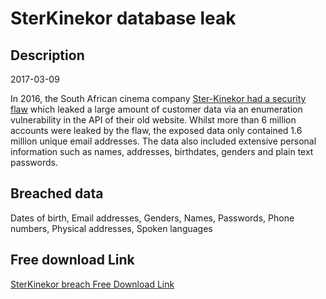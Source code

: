# SterKinekor database leak

## Description

2017-03-09

In 2016, the South African cinema company <a href="http://blog.roguecode.co.za/sterkinekor-vulnerability-download-millions-accounts" target="_blank" rel="noopener">Ster-Kinekor had a security flaw</a> which leaked a large amount of customer data via an enumeration vulnerability in the API of their old website. Whilst more than 6 million accounts were leaked by the flaw, the exposed data only contained 1.6 million unique email addresses. The data also included extensive personal information such as names, addresses, birthdates, genders and plain text passwords.

## Breached data

Dates of birth, Email addresses, Genders, Names, Passwords, Phone numbers, Physical addresses, Spoken languages

## Free download Link

[SterKinekor breach Free Download Link](https://link-to.net/1229997/689.4231994151145/dynamic/?r=aHR0cHM6Ly93d3cubWVkaWFmaXJlLmNvbS92aWV3L2JNWmc0eHZwN3BmN1ZVZS9zdGVya2luZWtvci5jby56YS9maWxl)